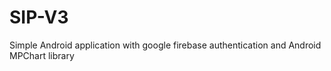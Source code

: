 # SIP-V3
Simple Android application with google firebase authentication and Android MPChart library
